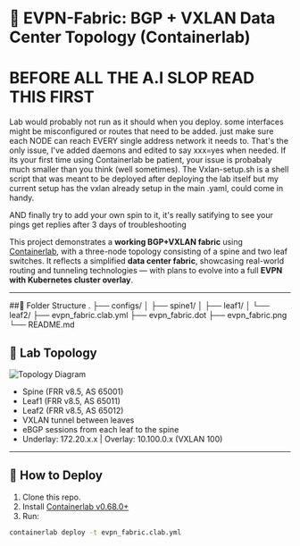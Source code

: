 # 🚀 EVPN-Fabric: BGP + VXLAN Data Center Topology (Containerlab)

# BEFORE ALL THE A.I SLOP READ THIS FIRST
Lab would probably not run as it should when you deploy. some interfaces might be misconfigured or routes that need to be added. just make sure each NODE can reach EVERY single address network it needs to.
That's the only issue, I've added daemons and edited to say xxx=yes when needed. If its your first time using Containerlab be patient, your issue is probabaly much smaller than you think (well sometimes). The Vxlan-setup.sh is a shell script that was meant to be deployed after deploying the lab itself but my current setup has the vxlan already setup in the main .yaml, could come in handy.

AND finally try to add your own spin to it, it's really satifying to see your pings get replies after 3 days of troubleshooting



This project demonstrates a **working BGP+VXLAN fabric** using [Containerlab](https://containerlab.dev/), with a three-node topology consisting of a spine and two leaf switches.
It reflects a simplified **data center fabric**, showcasing real-world routing and tunneling technologies — with plans to evolve into a full **EVPN with Kubernetes cluster overlay**.

---

##📂 Folder Structure
.
├── configs/
│   ├── spine1/
│   ├── leaf1/
│   └── leaf2/
├── evpn_fabric.clab.yml
├── evpn_fabric.dot
├── evpn_fabric.png
└── README.md

## 📘 Lab Topology

![Topology Diagram](evpn_fabric.png)

- Spine (FRR v8.5, AS 65001)
- Leaf1 (FRR v8.5, AS 65011)
- Leaf2 (FRR v8.5, AS 65012)
- VXLAN tunnel between leaves
- eBGP sessions from each leaf to the spine
- Underlay: 172.20.x.x | Overlay: 10.100.0.x (VXLAN 100)

---

## 🔧 How to Deploy

1. Clone this repo.
2. Install [Containerlab v0.68.0+](https://containerlab.dev/install/)
3. Run:

```bash
containerlab deploy -t evpn_fabric.clab.yml
